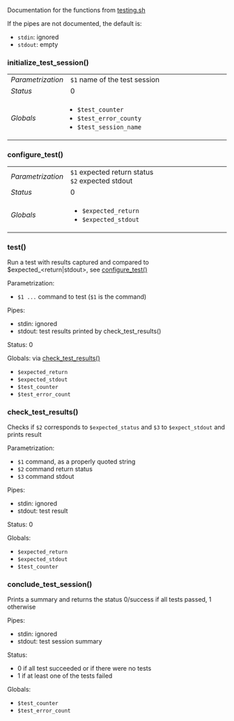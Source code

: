 Documentation for the functions from [testing.sh](testing.sh)

If the pipes are not documented, the default is:
- `stdin`: ignored
- `stdout`: empty

### initialize_test_session()

<table style="width=100%">
	<tr><td><em>Parametrization</em></td><td width="90%">
		<code>$1</code> name of the test session
	</td></tr>
	<tr><td><em>Status</em></td><td>0</td></tr>
	<tr><td><em>Globals</em></td><td><ul style="padding-left:16px">
		<li><code>$test_counter</code></li>
		<li><code>$test_error_county</code></li>
		<li><code>$test_session_name</code></li>
	</ul></td></tr>
</table>

### configure_test()

<table style="width=100%">
        <tr><td><em>Parametrization</em></td><td width="90%">
                <code>$1</code> expected return status<br>
		<code>$2</code> expected stdout
        </td></tr>
        <tr><td><em>Status</em></td><td>0</td></tr>
        <tr><td><em>Globals</em></td><td><ul>
                <li><code>$expected_return</code></li>
                <li><code>$expected_stdout</code></li>
        </ul></td></tr>
</table>

### test()
Run a test with results captured and compared to $expected_<return|stdout>, see [configure_test()](#configure_test)

Parametrization:
- `$1 ...` command to test (`$1` is the command)

Pipes: 
- stdin: ignored
- stdout: test results printed by check_test_results()

Status: 0

Globals: via [check_test_results()](#check_test_results)
- `$expected_return` 
- `$expected_stdout`
- `$test_counter`
- `$test_error_count`  

### check_test_results()
Checks if `$2` corresponds to `$expected_status` and `$3` to `$expect_stdout` and prints result

Parametrization:
- `$1` command, as a properly quoted string
- `$2` command return status
- `$3` command stdout

Pipes: 
- stdin: ignored
- stdout: test result

Status: 0

Globals: 
- `$expected_return`
- `$expected_stdout`
- `$test_counter`

### conclude_test_session()
Prints a summary and returns the status 0/success if all tests passed, 1 otherwise

Pipes: 
- stdin: ignored
- stdout: test session summary

Status: 
- 0 if all test succeeded or if there were no tests
- 1 if at least one of the tests failed

Globals: 
- `$test_counter` 
- `$test_error_count`


